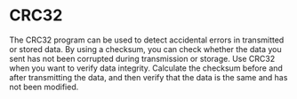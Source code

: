 # CRC32
The CRC32 program can be used to detect accidental errors in transmitted or stored data. 
By using a checksum, you can check whether the data you sent has not been corrupted during transmission or storage.
Use CRC32 when you want to verify data integrity. 
Calculate the checksum before and after transmitting the data, and then verify that the data is the same and has not been modified.
